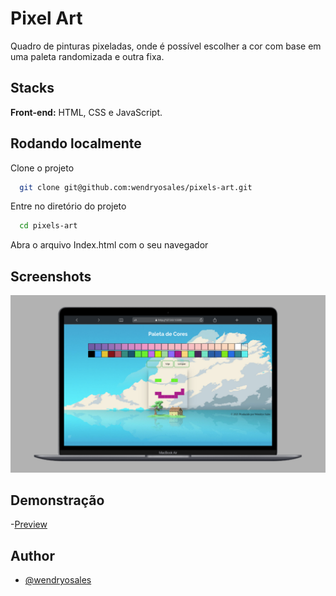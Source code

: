 
# Pixel Art

Quadro de pinturas pixeladas, onde é possível escolher
a cor com base em uma paleta randomizada e outra fixa.
## Stacks

**Front-end:** HTML, CSS e JavaScript.



## Rodando localmente

Clone o projeto

```bash
  git clone git@github.com:wendryosales/pixels-art.git
```

Entre no diretório do projeto

```bash
  cd pixels-art
```

Abra o arquivo Index.html com o seu navegador

## Screenshots

![web](./pixels-art.png)

## Demonstração

-[Preview](https://pixels-artt.netlify.app)

## Author

- [@wendryosales](https://www.linkedin.com/in/wendryosales/)

